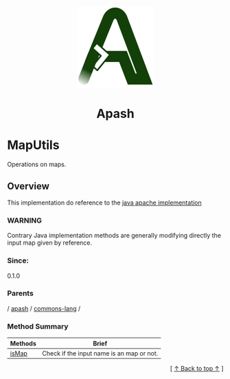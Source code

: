 
<div align='center' id='apash-top'>
  <a href='https://github.com/hastec-fr/apash'>
    <img alt='apash-logo' src='../../../../../../assets/apash-logo.svg'/>
  </a>

  # Apash
</div>

# MapUtils

Operations on maps.

## Overview

This implementation do reference to the [java apache implementation](https://commons.apache.org/proper/commons-collections/apidocs/org/apache/commons/collections4/MapUtils.html)
### WARNING
Contrary Java implementation methods are generally modifying directly the input map given by reference.

### Since:
0.1.0

### Parents
<!-- apash.parentBegin -->
[](../../../.md) / [apash](../../apash.md) / [commons-lang](../commons-lang.md) / 
<!-- apash.parentEnd -->


### Method Summary
<!-- apash.summaryTableBegin -->
| Methods                  | Brief                                 |
|--------------------------|---------------------------------------|
|[isMap](MapUtils/isMap.md)|Check if the input name is an map or not.|
<!-- apash.summaryTableEnd -->



  <div align='right'>[ <a href='#apash-top'>↑ Back to top ↑</a> ]</div>

